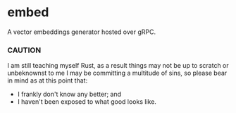 # embed

A vector embeddings generator hosted over gRPC.

### CAUTION

I am still teaching myself Rust, as a result things may not be up to scratch or 
unbeknownst to me I may be committing a multitude of sins, so please bear in 
mind as at this point that:

 * I frankly don't know any better; and 
 * I haven't been exposed to what good looks like.


